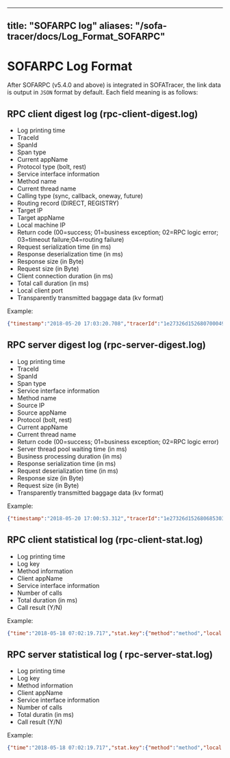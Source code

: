 
---

title: "SOFARPC log"
aliases: "/sofa-tracer/docs/Log_Format_SOFARPC"
---

# SOFARPC Log Format

After SOFARPC (v5.4.0 and above) is integrated in SOFATracer, the link data is output in `JSON` format by default. Each field meaning is as follows:

## RPC client digest log (rpc-client-digest.log)

* Log printing time
* TraceId
* SpanId
* Span type
* Current appName
* Protocol type (bolt, rest)
* Service interface information
* Method name
* Current thread name
* Calling type (sync, callback, oneway, future)
* Routing record (DIRECT, REGISTRY)
* Target IP
* Target appName
* Local machine IP
* Return code (00=success; 01=business exception; 02=RPC logic error; 03=timeout failure;04=routing failure)
* Request serialization time (in ms)
* Response deserialization time (in ms)
* Response size (in Byte)
* Request size (in Byte)
* Client connection duration (in ms)
* Total call duration (in ms)
* Local client port
* Transparently transmitted baggage data (kv format)

Example:

```json
{"timestamp":"2018-05-20 17:03:20.708","tracerId":"1e27326d1526807000498100185597","spanId":"0","span.kind":"client","local.app":"SOFATracerRPC","protocol":"bolt","service":"com.alipay.sofa.tracer.examples.sofarpc.direct.DirectService:1.0","method":"sayDirect","current.thread.name":"main","invoke.type":"sync","router.record":"DIRECT","remote.app":"samples","remote.ip":"127.0.0.1:12200","local.client.ip":"127.0.0.1","result.code":"00","req.serialize.time":"33","resp.deserialize.time":"39","resp.size":"170","req.size":"582","client.conn.time":"0","client.elapse.time":"155","local.client.port":"59774","baggage":""}
```

## RPC server digest log (rpc-server-digest.log)

* Log printing time
* TraceId
* SpanId
* Span type
* Service interface information
* Method name
* Source IP
* Source appName
* Protocol (bolt, rest)
* Current appName
* Current thread name
* Return code (00=success; 01=business exception; 02=RPC logic error)
* Server thread pool waiting time (in ms)
* Business processing duration (in ms)
* Response serialization time (in ms)
* Request deserialization time (in ms)
* Response size (in Byte)
* Request size (in Byte)
* Transparently transmitted baggage data (kv format)

Example:

```json
{"timestamp":"2018-05-20 17:00:53.312","tracerId":"1e27326d1526806853032100185011","spanId":"0","span.kind":"server","service":"com.alipay.sofa.tracer.examples.sofarpc.direct.DirectService:1.0","method":"sayDirect","remote.ip":"127.0.0.1","remote.app":"SOFATracerRPC","protocol":"bolt","local.app":"SOFATracerRPC","current.thread.name":"SOFA-BOLT-BIZ-12200-5-T1","result.code":"00","server.pool.wait.time":"3","biz.impl.time":"0","resp.serialize.time":"4","req.deserialize.time":"38","resp.size":"170","req.size":"582","baggage":""}
```

## RPC client statistical log (rpc-client-stat.log)

* Log printing time
* Log key
* Method information
* Client appName
* Service interface information
* Number of calls
* Total duration (in ms)
* Call result (Y/N)

Example:

```json
{"time":"2018-05-18 07:02:19.717","stat.key":{"method":"method","local.app":"client","service":"app.service:1.0"},"count":10,"total.cost.milliseconds":17,"success":"Y"}
```

## RPC server statistical log ( rpc-server-stat.log)

* Log printing time
* Log key
* Method information
* Client appName
* Service interface information
* Number of calls
* Total duratin (in ms)
* Call result (Y/N)

Example:

```json
{"time":"2018-05-18 07:02:19.717","stat.key":{"method":"method","local.app":"client","service":"app.service:1.0"},"count":10,"total.cost.milliseconds":17,"success":"Y"}
```
